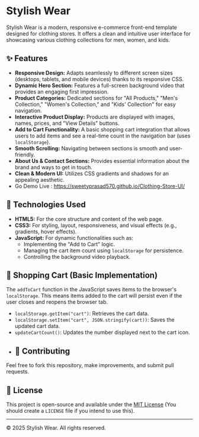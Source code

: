 # Stylish Wear

Stylish Wear is a modern, responsive e-commerce front-end template designed for clothing stores. It offers a clean and intuitive user interface for showcasing various clothing collections for men, women, and kids.

## ✨ Features

* **Responsive Design:** Adapts seamlessly to different screen sizes (desktops, tablets, and mobile devices) thanks to its responsive CSS.
* **Dynamic Hero Section:** Features a full-screen background video that provides an engaging first impression.
* **Product Categories:** Dedicated sections for "All Products," "Men's Collection," "Women's Collection," and "Kids' Collection" for easy navigation.
* **Interactive Product Display:** Products are displayed with images, names, prices, and "View Details" buttons.
* **Add to Cart Functionality:** A basic shopping cart integration that allows users to add items and see a real-time count in the navigation bar (uses `localStorage`).
* **Smooth Scrolling:** Navigating between sections is smooth and user-friendly.
* **About Us & Contact Sections:** Provides essential information about the brand and ways to get in touch.
* **Clean & Modern UI:** Utilizes CSS gradients and shadows for an appealing aesthetic.
* Go Demo Live :
https://sweetyprasad570.github.io/Clothing-Store-UI/
## 🚀 Technologies Used

* **HTML5:** For the core structure and content of the web page.
* **CSS3:** For styling, layout, responsiveness, and visual effects (e.g., gradients, hover effects).
* **JavaScript:** For dynamic functionalities such as:
    * Implementing the "Add to Cart" logic.
    * Managing the cart item count using `localStorage` for persistence.
    * Controlling the background video playback.

## 🛒 Shopping Cart (Basic Implementation)

The `addToCart` function in the JavaScript saves items to the browser's `localStorage`. This means items added to the cart will persist even if the user closes and reopens the browser tab.

* `localStorage.getItem("cart")`: Retrieves the cart data.
* `localStorage.setItem("cart", JSON.stringify(cart))`: Saves the updated cart data.
* `updateCartCount()`: Updates the number displayed next to the cart icon.
* ## 🤝 Contributing

Feel free to fork this repository, make improvements, and submit pull requests.

## 📄 License

This project is open-source and available under the [MIT License](LICENSE) (You should create a `LICENSE` file if you intend to use this).

---

© 2025 Stylish Wear. All rights reserved.
